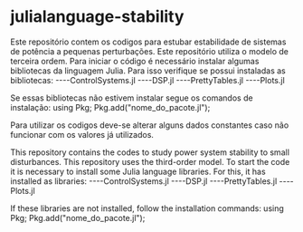 # julialanguage-stability
Este repositório contem os codigos para estubar estabilidade de sistemas de potência a pequenas perturbações.
Este repositório utiliza o modelo de terceira ordem.
Para iniciar o código é necessário instalar algumas bibliotecas da linguagem Julia.
Para isso verifique se possui instaladas as bibliotecas: 
----ControlSystems.jl
----DSP.jl
----PrettyTables.jl
----Plots.jl

Se essas bibliotecas não estivem instalar segue os comandos de instalação:
using Pkg;
Pkg.add("nome_do_pacote.jl");

Para utilizar os codigos deve-se alterar alguns dados constantes caso não funcionar com os valores já utilizados.

This repository contains the codes to study power system stability to small disturbances.
This repository uses the third-order model.
To start the code it is necessary to install some Julia language libraries.
For this, it has installed as libraries:
----ControlSystems.jl
----DSP.jl
----PrettyTables.jl
----Plots.jl

If these libraries are not installed, follow the installation commands:
using Pkg;
Pkg.add("nome_do_pacote.jl");
